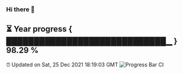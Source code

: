### Hi there 👋
⏳ Year progress { █████████████████████████████▁ } 98.29 %
---
⏰ Updated on Sat, 25 Dec 2021 18:19:03 GMT
![Progress Bar CI](https://github.com/liununu/liununu/workflows/Progress%20Bar%20CI/badge.svg)
